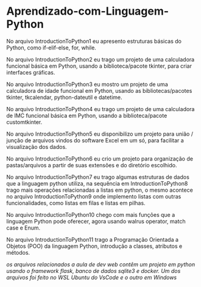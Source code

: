 # Aprendizado-com-Linguagem-Python

No arquivo IntroductionToPython1 eu apresento estruturas básicas do Python, como if-elif-else, for, while.

No arquivo IntroductionToPython2 eu trago um projeto de uma calculadora funcional básica em Python, usando a biblioteca/pacote tkinter, para criar interfaces gráficas.

No arquivo IntroductionToPython3 eu mostro um projeto de uma calculadora de idade funcional em Python, usando as bibliotecas/pacotes tkinter, tkcalendar, python-dateutil e datetime.

No arquivo IntroductionToPython4 eu trago um projeto de uma calculadora de IMC funcional básica em Python, usando a biblioteca/pacote customtkinter.

No arquivo IntroductionToPython5 eu disponibilizo um projeto para união / junção de arquivos vindos do software Excel em um só, para facilitar a visualização dos dados.

No arquivo IntroductionToPython6 eu crio um projeto para organização de pastas/arquivos a partir de suas extensões e do diretório escolhido.

No arquivo IntroductionToPython7 eu trago algumas estruturas de dados que a linguagem python utiliza, na sequência em IntroductionToPython8 trago mais operações relacionadas a listas em python, o mesmo acontece no arquivo IntroductionToPython9 onde implemento listas com outras funcionalidades, como listas em filas e listas em pilhas.

No arquivo IntroductionToPython10 chego com mais funções que a linguagem Python pode oferecer, agora usando walrus operator, match case e Enum.

No arquivo IntroductionToPython11 trago a Programação Orientada a Objetos (POO) da linguagem Python, introdução a classes, atributos e métodos.

*os arquivos relacionados a aula de dev web contêm um projeto em python usando o framework flask, banco de dados sqlite3 e docker. Um dos arquivos foi feito no WSL Ubuntu do VsCode e o outro em Windows*
